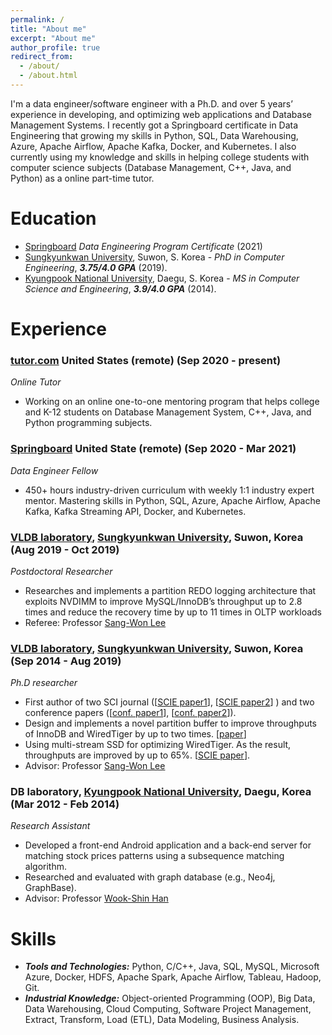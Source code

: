 ```yaml
---
permalink: /
title: "About me"
excerpt: "About me"
author_profile: true
redirect_from: 
  - /about/
  - /about.html
---
```

I'm a data engineer/software engineer with a Ph.D. and over 5 years’ experience in developing, and optimizing web applications and Database Management Systems. I recently got a Springboard certificate in Data Engineering that growing my skills in Python, SQL, Data Warehousing, Azure, Apache Airflow, Apache Kafka, Docker, and Kubernetes. I also currently using my knowledge and skills in helping college students with computer science subjects (Database Management, C++, Java, and Python) as a online part-time tutor.

# Education
- [Springboard](https://www.springboard.com/) *Data Engineering Program Certificate* (2021)
- [Sungkyunkwan University](https://www.skku.edu/eng/), Suwon, S. Korea - *PhD in Computer Engineering*, ***3.75/4.0 GPA*** (2019).
- [Kyungpook National University](https://en.knu.ac.kr/main/main.htm), Daegu, S. Korea - *MS in Computer Science and Engineering*, ***3.9/4.0 GPA*** (2014).

# Experience
### [tutor.com](tutor.com) United States (remote) (Sep 2020 - present)
_Online Tutor_

* Working on an online one-to-one mentoring program that helps college and K-12 students on Database Management System, C++, Java, and Python programming subjects.

### [Springboard](https://www.springboard.com/)  United State (remote) (Sep 2020 - Mar 2021)
_Data Engineer Fellow_

* 450+ hours industry-driven curriculum with weekly 1:1 industry expert mentor. Mastering skills in Python, SQL, Azure, Apache Airflow, Apache Kafka, Kafka Streaming API, Docker, and Kubernetes.
### [VLDB laboratory](http://flashsql.skku.ac.kr/), [Sungkyunkwan University](http://skku.edu/), Suwon, Korea (Aug 2019 - Oct 2019)

_Postdoctoral Researcher_ 

* Researches and implements a partition REDO logging architecture that exploits NVDIMM to improve MySQL/InnoDB’s throughput up to 2.8 times and reduce the recovery time by up to 11 times in OLTP workloads 
* Referee: Professor [Sang-Won Lee](http://prof.icc.skku.ac.kr/~swlee/)

### [VLDB laboratory](http://flashsql.skku.ac.kr/), [Sungkyunkwan University](http://skku.edu/), Suwon, Korea (Sep 2014 - Aug 2019)
_Ph.D researcher_
*	First author of two SCI journal ([[SCIE paper1](https://www.sciencedirect.com/science/article/pii/S1383762118303102?via%3Dihub#b1)], [[SCIE paper2](http://jise.iis.sinica.edu.tw/JISESearch/pages/View/PaperView.jsf?keyId=167_2231)] ) and two conference papers ([[conf. paper1](https://link.springer.com/chapter/10.1007/978-981-10-6520-0_1)], [[conf. paper2](http://dl.acm.org/citation.cfm?id=3007844)]).
*	Design and implements a novel partition buffer to improve throughputs of InnoDB and WiredTiger by up to two times. [[paper](https://www.sciencedirect.com/science/article/pii/S1383762118303102?via%3Dihub#b1)]
*	Using multi-stream SSD for optimizing WiredTiger. As the result, throughputs are improved by up to 65%. [[SCIE paper](http://jise.iis.sinica.edu.tw/JISESearch/pages/View/PaperView.jsf?keyId=167_2231)].
* Advisor: Professor [Sang-Won Lee](http://prof.icc.skku.ac.kr/~swlee/)

### DB laboratory, [Kyungpook National University](https://en.knu.ac.kr/main/main.htm), Daegu, Korea  (Mar 2012 - Feb 2014)
_Research Assistant_ 
*	Developed a front-end Android application and a back-end server for matching stock prices patterns using a subsequence matching algorithm.
*	Researched and evaluated with graph database (e.g., Neo4j, GraphBase). 
* Advisor: Professor [Wook-Shin Han](https://sites.google.com/a/dblab.postech.ac.kr/postechdblab/home/people/professor-1)

# Skills
* ***Tools and Technologies:*** Python, C/C++, Java, SQL, MySQL, Microsoft Azure, Docker, HDFS, Apache Spark, Apache Airflow, Tableau, Hadoop, Git.
* ***Industrial Knowledge:*** Object-oriented Programming (OOP), Big Data, Data Warehousing, Cloud Computing, Software Project Management, Extract, Transform, Load (ETL), Data Modeling, Business Analysis.
